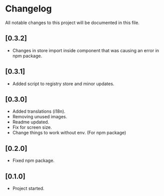 # Changelog

All notable changes to this project will be documented in this file.

## [0.3.2] 

- Changes in store import inside component that was causing an error in npm package.

## [0.3.1]

- Added script to registry store and minor updates.

## [0.3.0]

- Added translations (i18n).
- Removing unused images.
- Readme updated.
- Fix for screen size.
- Change things to work without env. (For npm package)

## [0.2.0]

- Fixed npm package.

## [0.1.0]

- Project started.